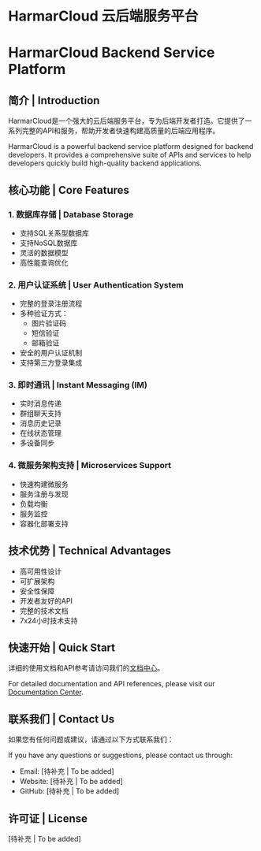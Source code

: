 # HarmarCloud 云后端服务平台
# HarmarCloud Backend Service Platform

## 简介 | Introduction

HarmarCloud是一个强大的云后端服务平台，专为后端开发者打造。它提供了一系列完整的API和服务，帮助开发者快速构建高质量的后端应用程序。

HarmarCloud is a powerful backend service platform designed for backend developers. It provides a comprehensive suite of APIs and services to help developers quickly build high-quality backend applications.

## 核心功能 | Core Features

### 1. 数据库存储 | Database Storage
- 支持SQL关系型数据库
- 支持NoSQL数据库
- 灵活的数据模型
- 高性能查询优化

### 2. 用户认证系统 | User Authentication System
- 完整的登录注册流程
- 多种验证方式：
  - 图片验证码
  - 短信验证
  - 邮箱验证
- 安全的用户认证机制
- 支持第三方登录集成

### 3. 即时通讯 | Instant Messaging (IM)
- 实时消息传递
- 群组聊天支持
- 消息历史记录
- 在线状态管理
- 多设备同步

### 4. 微服务架构支持 | Microservices Support
- 快速构建微服务
- 服务注册与发现
- 负载均衡
- 服务监控
- 容器化部署支持

## 技术优势 | Technical Advantages

- 高可用性设计
- 可扩展架构
- 安全性保障
- 开发者友好的API
- 完整的技术文档
- 7x24小时技术支持

## 快速开始 | Quick Start

详细的使用文档和API参考请访问我们的[文档中心]()。

For detailed documentation and API references, please visit our [Documentation Center]().

## 联系我们 | Contact Us

如果您有任何问题或建议，请通过以下方式联系我们：

If you have any questions or suggestions, please contact us through:

- Email: [待补充 | To be added]
- Website: [待补充 | To be added]
- GitHub: [待补充 | To be added]

## 许可证 | License

[待补充 | To be added] 